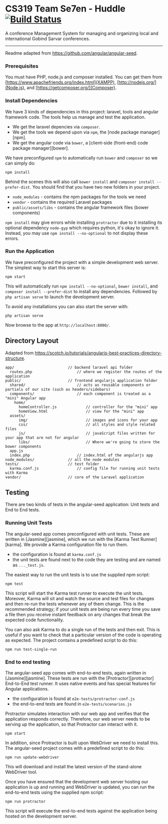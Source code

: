 # CS319 Team Se7en - Huddle [![Build Status](https://travis-ci.com/vinlore/huddle.svg?token=zB8c5qdNPFZStxQrWSux&branch=master)](https://travis-ci.com/vinlore/huddle)
A conference Management System for managing and organizing local and international Gobind Sarvar conferences.
- - - -
Readme adapted from https://github.com/angular/angular-seed.

### Prerequisites

You must have PHP, node.js and composer installed. You can get them from [https://www.apachefriends.org/index.html](XAMPP), [http://nodejs.org/](Node.js), and [https://getcomposer.org/](Composer).

### Install Dependencies

We have 3 kinds of dependencies in this project: laravel, tools and angular framework code. The tools help us manage and test the application.

* We get the laravel depencies via `composer`.
* We get the tools we depend upon via `npm`, the [node package manager][npm].
* We get the angular code via `bower`, a [client-side (front-end) code package manager][bower].

We have preconfigured `npm` to automatically run `bower` and `composer` so we can simply do:

```
npm install
```

Behind the scenes this will also call `bower install` and `composer install --prefer-dist`.  You should find that you have two new
folders in your project.

* `node_modules` - contains the npm packages for the tools we need
* `vendor` - contains the required Laravel packages
* `public/assets/libs` - contains the angular framework files (bower components)

`npm install` may give errors while installing `protractor` due to it installing its optional dependency `node-gyp` which requires python, it's okay to ignore it. Instead, you may use `npm install --no-optional` to not display these errors.

### Run the Application

We have preconfigured the project with a simple development web server. The simplest way to start this server is:

```
npm start
```

This will automatically run `npm install --no-optional`, `bower install`, and `composer install --prefer-dist` to install any dependencies.
Followed by `php artisan serve` to launch the development server.

To avoid any installations you can also start the server with:

```
php artisan serve
```

Now browse to the app at `http://localhost:8000/`.

## Directory Layout

Adapted from https://scotch.io/tutorials/angularjs-best-practices-directory-structure.

```
app/ 						// backend laravel api folder
  routes.php                    // where we register the routes of the application
public/                     // frontend angularjs application folder
  shared/                       // acts as reusable components or partials of our site (such as headers/sidebars)
  components/                   // each component is treated as a "mini" Angular app
    home/
      homeController.js         	// controller for the "mini" app
      homeView.html             	// view for the "mini" app
  assets/
      img/                      	// images and icons for your app
      css/                      	// all styles and style related files
      js/                       	// javaScript files written for your app that are not for angular
      libs/                     	// Where we're going to store the bower components
  app.js 
  index.php 					// index.html of the angularjs app
node_modules/               // all the node modules
tests/ 						// test folder
  karma.conf.js                 // config file for running unit tests with Karma
vendor/                     // core of the Laravel application
```

## Testing

There are two kinds of tests in the angular-seed application: Unit tests and End to End tests.

### Running Unit Tests

The angular-seed app comes preconfigured with unit tests. These are written in
[Jasmine][jasmine], which we run with the [Karma Test Runner][karma]. We provide a Karma
configuration file to run them.

* the configuration is found at `karma.conf.js`
* the unit tests are found next to the code they are testing and are named as `..._test.js`.

The easiest way to run the unit tests is to use the supplied npm script:

```
npm test
```

This script will start the Karma test runner to execute the unit tests. Moreover, Karma will sit and
watch the source and test files for changes and then re-run the tests whenever any of them change.
This is the recommended strategy; if your unit tests are being run every time you save a file then
you receive instant feedback on any changes that break the expected code functionality.

You can also ask Karma to do a single run of the tests and then exit.  This is useful if you want to
check that a particular version of the code is operating as expected.  The project contains a
predefined script to do this:

```
npm run test-single-run
```


### End to end testing

The angular-seed app comes with end-to-end tests, again written in [Jasmine][jasmine]. These tests
are run with the [Protractor][protractor] End-to-End test runner.  It uses native events and has
special features for Angular applications.

* the configuration is found at `e2e-tests/protractor-conf.js`
* the end-to-end tests are found in `e2e-tests/scenarios.js`

Protractor simulates interaction with our web app and verifies that the application responds
correctly. Therefore, our web server needs to be serving up the application, so that Protractor
can interact with it.

```
npm start
```

In addition, since Protractor is built upon WebDriver we need to install this.  The angular-seed
project comes with a predefined script to do this:

```
npm run update-webdriver
```

This will download and install the latest version of the stand-alone WebDriver tool.

Once you have ensured that the development web server hosting our application is up and running
and WebDriver is updated, you can run the end-to-end tests using the supplied npm script:

```
npm run protractor
```

This script will execute the end-to-end tests against the application being hosted on the
development server.